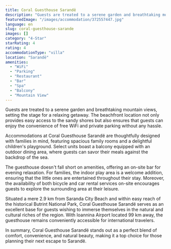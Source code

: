 ```yaml
---
title: Coral Guesthouse Sarandë
description: "Guests are treated to a serene garden and breathtaking mountain views, setting the stage for a relaxing getaway."
featuredImage: "/images/accommodation/372557447.jpg"
language: en
slug: coral-guesthouse-sarande
images: []
category: "4-Star"
starRating: 4
rating: 4
accommodationType: "villa"
location: "Sarandë"
amenities:
  - "WiFi"
  - "Parking"
  - "Restaurant"
  - "Bar"
  - "Spa"
  - "Balcony"
  - "Mountain View"
---
```


Guests are treated to a serene garden and breathtaking mountain views, setting the stage for a relaxing getaway. The beachfront location not only provides easy access to the sandy shores but also ensures that guests can enjoy the convenience of free WiFi and private parking without any hassle.

Accommodations at Coral Guesthouse Sarandë are thoughtfully designed with families in mind, featuring spacious family rooms and a delightful children's playground. Select units boast a balcony equipped with an outdoor dining area, where guests can savor their meals against the backdrop of the sea.

The guesthouse doesn't fall short on amenities, offering an on-site bar for evening relaxation. For families, the indoor play area is a welcome addition, ensuring that the little ones are entertained throughout their stay. Moreover, the availability of both bicycle and car rental services on-site encourages guests to explore the surrounding area at their leisure.

Situated a mere 2.9 km from Saranda City Beach and within easy reach of the historical Butrint National Park, Coral Guesthouse Sarandë serves as an excellent base for guests wishing to immerse themselves in the natural and cultural riches of the region. With Ioannina Airport located 99 km away, the guesthouse remains conveniently accessible for international travelers.

In summary, Coral Guesthouse Sarandë stands out as a perfect blend of comfort, convenience, and natural beauty, making it a top choice for those planning their next escape to Sarandë.

